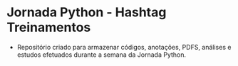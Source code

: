 # Jornada Python - Hashtag Treinamentos

- Repositório criado para armazenar códigos, anotações, PDFS, análises e estudos efetuados durante a semana da Jornada Python.